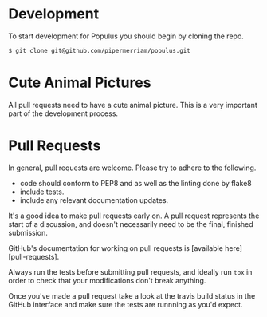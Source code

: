 # Development

To start development for Populus you should begin by cloning the repo.

```bash
$ git clone git@github.com/pipermerriam/populus.git
```


# Cute Animal Pictures

All pull requests need to have a cute animal picture.  This is a very important
part of the development process.


# Pull Requests

In general, pull requests are welcome.  Please try to adhere to the following.

- code should conform to PEP8 and as well as the linting done by flake8
- include tests.
- include any relevant documentation updates.

It's a good idea to make pull requests early on.  A pull request represents the
start of a discussion, and doesn't necessarily need to be the final, finished
submission.

GitHub's documentation for working on pull requests is [available here][pull-requests].

Always run the tests before submitting pull requests, and ideally run `tox` in
order to check that your modifications don't break anything.

Once you've made a pull request take a look at the travis build status in the
GitHub interface and make sure the tests are runnning as you'd expect.

